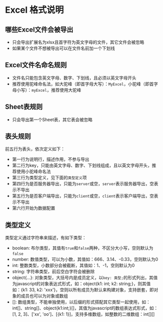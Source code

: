 # Excel 格式说明

## 哪些Excel文件会被导出
- 只会导出扩展名为xlsx且首字符为英文字母的文件，其它文件会被忽略
- 如果某个文件不想被导出可以在文件名前加一个下划线

## Excel文件名命名规则
- 文件名只能包含英文字母、数字、下划线，且必须以英文字母开头
- 推荐使用驼峰命名法，如大驼峰（即首字母大写）：`MyExcel`，小驼峰（即首字母小写）：`myExcel`，推荐使用大驼峰

## Sheet表规则
- 只会导出第一个Sheet表，其它表会被忽略

## 表头规则
  前五行为表头，依次定义如下：
- 第一行为说明行，描述作用，不参与导出
- 第二行为key，只能由英文字母、数字、下划线组成，且以英文字母开头，推荐使用小驼峰命名法
- 第三行为类型定义，见下面的`类型定义`项
- 第四行为是否服务器导出，只能为`server`或空，`server`表示服务器导出，空表示不导出
- 第五行为是否客户端导出，只能为`client`或空，`client`表示客户端导出，空表示不导出
- 第六行开始为数据配置

## 类型定义
  类型定义通过字符串来描述，有如下类型：
- boolean: 布尔类型，其值有`true`和`false`两种，不区分大小写，空则默认为`false`
- number: 数值类型，可以为小数，其值如：666、3.14、-0.33，空则默认为0
- int: 整数类型，小数部分会被截断，其值如：1、-1，空则默认为0
- string: 字符串类型，前后空白字符会被删除
- object{...}: 对象类型，大括号内是成员定义，以`key: 类型;`的形式列出，其值为javascript的对象表达式形式，如：object{k1: int; k2: string;}，则其值如：{k1: 33, k2: 'xxx'}，空则以所有成员为默认来构建对象，支持嵌套，即对象的成员也可以为对象或数组
- []: 数组类型，不能单独使用，以后缀的形式搭配其它类型一起使用，如：int[]、string[]、object{k1:int;}[]，其值为javascript的数组表达式形式，如：[1, 2, 3]、['xx', 'oo']、[{k1: 1}]，支持多维数组，如整数的二维数组：int[][]
